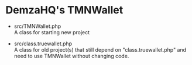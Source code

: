 # DemzaHQ's TMNWallet
- src/TMNWallet.php  
A class for starting new project

- src/class.truewallet.php  
A class for old project(s) that still depend on "class.truewallet.php" 
and need to use TMNWallet without changing code.
